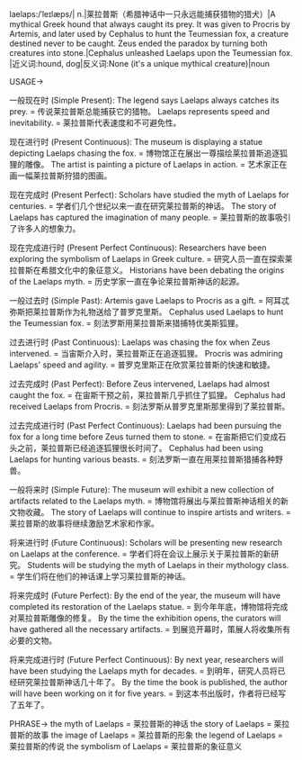 laelaps:/ˈleɪlæps/| n.|莱拉普斯（希腊神话中一只永远能捕获猎物的猎犬）|A mythical Greek hound that always caught its prey. It was given to Procris by Artemis, and later used by Cephalus to hunt the Teumessian fox, a creature destined never to be caught. Zeus ended the paradox by turning both creatures into stone.|Cephalus unleashed Laelaps upon the Teumessian fox. |近义词:hound, dog|反义词:None (it's a unique mythical creature)|noun


USAGE->

一般现在时 (Simple Present):
The legend says Laelaps always catches its prey. = 传说莱拉普斯总能捕获它的猎物。
Laelaps represents speed and inevitability. = 莱拉普斯代表速度和不可避免性。


现在进行时 (Present Continuous):
The museum is displaying a statue depicting Laelaps chasing the fox. = 博物馆正在展出一尊描绘莱拉普斯追逐狐狸的雕像。
The artist is painting a picture of Laelaps in action. = 艺术家正在画一幅莱拉普斯狩猎的图画。


现在完成时 (Present Perfect):
Scholars have studied the myth of Laelaps for centuries. = 学者们几个世纪以来一直在研究莱拉普斯的神话。
The story of Laelaps has captured the imagination of many people. = 莱拉普斯的故事吸引了许多人的想象力。


现在完成进行时 (Present Perfect Continuous):
Researchers have been exploring the symbolism of Laelaps in Greek culture. = 研究人员一直在探索莱拉普斯在希腊文化中的象征意义。
Historians have been debating the origins of the Laelaps myth. = 历史学家一直在争论莱拉普斯神话的起源。


一般过去时 (Simple Past):
Artemis gave Laelaps to Procris as a gift. = 阿耳忒弥斯把莱拉普斯作为礼物送给了普罗克里斯。
Cephalus used Laelaps to hunt the Teumessian fox. = 刻法罗斯用莱拉普斯来猎捕特优美斯狐狸。


过去进行时 (Past Continuous):
Laelaps was chasing the fox when Zeus intervened. = 当宙斯介入时，莱拉普斯正在追逐狐狸。
Procris was admiring Laelaps' speed and agility. = 普罗克里斯正在欣赏莱拉普斯的快速和敏捷。


过去完成时 (Past Perfect):
Before Zeus intervened, Laelaps had almost caught the fox. = 在宙斯干预之前，莱拉普斯几乎抓住了狐狸。
Cephalus had received Laelaps from Procris. = 刻法罗斯从普罗克里斯那里得到了莱拉普斯。


过去完成进行时 (Past Perfect Continuous):
Laelaps had been pursuing the fox for a long time before Zeus turned them to stone. = 在宙斯把它们变成石头之前，莱拉普斯已经追逐狐狸很长时间了。
Cephalus had been using Laelaps for hunting various beasts. = 刻法罗斯一直在用莱拉普斯猎捕各种野兽。


一般将来时 (Simple Future):
The museum will exhibit a new collection of artifacts related to the Laelaps myth. = 博物馆将展出与莱拉普斯神话相关的新文物收藏。
The story of Laelaps will continue to inspire artists and writers. = 莱拉普斯的故事将继续激励艺术家和作家。


将来进行时 (Future Continuous):
Scholars will be presenting new research on Laelaps at the conference. = 学者们将在会议上展示关于莱拉普斯的新研究。
Students will be studying the myth of Laelaps in their mythology class. = 学生们将在他们的神话课上学习莱拉普斯的神话。


将来完成时 (Future Perfect):
By the end of the year, the museum will have completed its restoration of the Laelaps statue. = 到今年年底，博物馆将完成对莱拉普斯雕像的修复。
By the time the exhibition opens, the curators will have gathered all the necessary artifacts. = 到展览开幕时，策展人将收集所有必要的文物。


将来完成进行时 (Future Perfect Continuous):
By next year, researchers will have been studying the Laelaps myth for decades. = 到明年，研究人员将已经研究莱拉普斯神话几十年了。
By the time the book is published, the author will have been working on it for five years. = 到这本书出版时，作者将已经写了五年了。



PHRASE->
the myth of Laelaps = 莱拉普斯的神话
the story of Laelaps = 莱拉普斯的故事
the image of Laelaps = 莱拉普斯的形象
the legend of Laelaps = 莱拉普斯的传说
the symbolism of Laelaps = 莱拉普斯的象征意义
